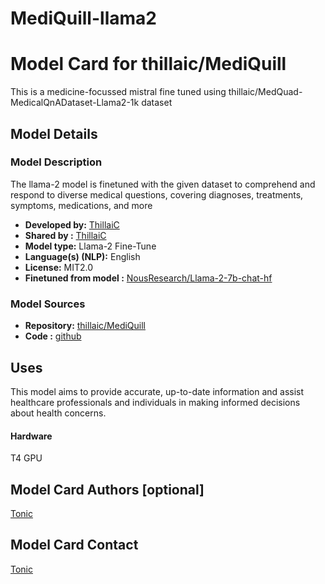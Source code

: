 # MediQuill-llama2


# Model Card for thillaic/MediQuill

This is a medicine-focussed mistral fine tuned using thillaic/MedQuad-MedicalQnADataset-Llama2-1k dataset


## Model Details


### Model Description

The llama-2 model is finetuned with the given dataset to comprehend and respond to diverse medical questions, covering diagnoses, treatments, symptoms, medications, and more 


- **Developed by:** [ThillaiC](https://huggingface.co/thillaic)
- **Shared by :** [ThillaiC](https://huggingface.co/thillaic)
- **Model type:** Llama-2  Fine-Tune
- **Language(s) (NLP):** English
- **License:** MIT2.0
- **Finetuned from model :** [NousResearch/Llama-2-7b-chat-hf](https://huggingface.co/NousResearch/Llama-2-7b-chat-hf)

### Model Sources


- **Repository:** [thillaic/MediQuill](https://huggingface.co/thillaic/MediQuill)
- **Code :** [github](https://github.com/thillai-c/MediQuill-llama2)


## Uses

 This model aims to provide accurate, up-to-date information and assist healthcare professionals and individuals in making informed decisions about health concerns.



#### Hardware

T4 GPU



## Model Card Authors [optional]

[Tonic](https://huggingface.co/thillaic)

## Model Card Contact

[Tonic](https://huggingface.co/thillaic)
